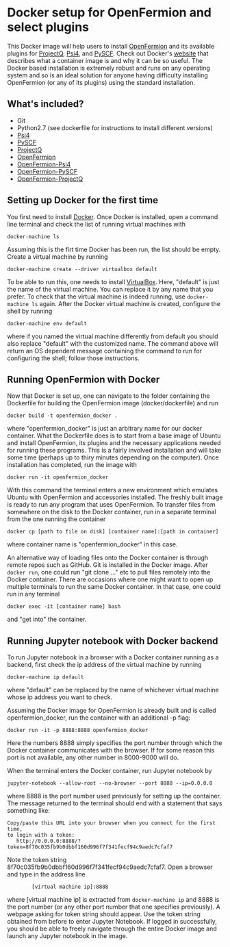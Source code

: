 # Docker setup for OpenFermion and select plugins

This Docker image will help users to install [OpenFermion](https://github.com/quantumlib/OpenFermion) and its available plugins for [ProjectQ](https://github.com/ProjectQ-Framework/ProjectQ), [Psi4](https://github.com/quantumlib/OpenFermion-Psi4), and [PySCF](https://github.com/quantumlib/OpenFermion-PySCF).
Check out Docker's [website](https://www.docker.com/what-container) that describes what a container image is and why it can be so useful.
The Docker based installation is extremely robust and runs on any operating
system and so is an ideal solution for anyone having difficulty installing
OpenFermion (or any of its plugins) using the standard installation.


## What's included?

- Git
- Python2.7 (see dockerfile for instructions to install different versions)
- [Psi4](http://www.psicode.org)
- [PySCF](https://github.com/sunqm/pyscf)
- [ProjectQ](https://projectq.ch)
- [OpenFermion](https://github.com/quantumlib/OpenFermion)
- [OpenFermion-Psi4](https://github.com/quantumlib/OpenFermion-Psi4)
- [OpenFermion-PySCF](https://github.com/quantumlib/OpenFermion-PySCF)
- [OpenFermion-ProjectQ](https://github.com/quantumlib/OpenFermion-ProjectQ)


## Setting up Docker for the first time

You first need to install [Docker](https://www.docker.com/).
Once Docker is installed, open a command line terminal and check the list of running virtual machines with

```
docker-machine ls
```

Assuming this is the firt time Docker has been run, the list should be empty. Create a virtual machine by running

```
docker-machine create --driver virtualbox default
```

To be able to run this, one needs to install
[VirtualBox](https://www.virtualbox.org/wiki/Downloads).
Here, "default" is just the name of the virtual machine. You can replace it by
any name that you prefer. To check that the virtual machine is indeed running,
use `docker-machine ls` again.
After the Docker virtual machine is created, configure the shell by running

```
docker-machine env default
```

where if you named the virtual machine differently from default you should also
replace "default" with the customized name. The command above will return an OS
dependent message containing the command to run for configuring the shell;
follow those instructions.


## Running OpenFermion with Docker

Now that Docker is set up, one can navigate to the folder containing the
Dockerfile for building the OpenFermion image (docker/dockerfile) and run

```
docker build -t openfermion_docker .
```

where "openfermion_docker" is just an arbitrary name for our docker container.
What the Dockerfile does is to start from a base image of Ubuntu and install
OpenFermion, its plugins and the necessary applications needed for running these
programs. This is a fairly involved installation and will take some time 
(perhaps up to thiry minutes depending on the computer). Once installation has
completed, run the image with

```
docker run -it openfermion_docker
```

With this command the terminal enters a new environment which emulates Ubuntu with
OpenFermion and accessories installed. The freshly built image is ready to run any program that uses
OpenFermion. To transfer files from somewhere on the disk to the Docker
container, run in a separate terminal from the one running the container

```
docker cp [path to file on disk] [container name]:[path in container]
```

where container name is "openfermion_docker" in this case.

An alternative way of loading files onto the Docker container is through
remote repos such as GitHub. Git is installed in the Docker image.
After `docker run`, one could run "git clone ..." etc to pull files
remotely into the Docker container. There are occasions where one might want to open up multiple terminals to run the same Docker container.
In that case, one could run in any terminal

```
docker exec -it [container name] bash
```

and "get into" the container.

## Running Jupyter notebook with Docker backend

To run Jupyter notebook in a browser with a Docker container running as a
backend, first check the ip address of the virtual machine by running

```
docker-machine ip default
```

where "default" can be replaced by the name of whichever virtual machine whose
ip address you want to check.

Assuming the Docker image for OpenFermion is already built and is called
openfermion_docker, run the container with an additional -p flag:


```
docker run -it -p 8888:8888 openfermion_docker
```

Here the numbers 8888 simply specifies the port number through which the Docker
container communicates with the browser. If for some reason this port is not
available, any other number in 8000-9000 will do.

When the terminal enters the Docker container, run Jupyter notebook by

```
jupyter-notebook --allow-root --no-browser --port 8888 --ip=0.0.0.0
```

where 8888 is the port number used previously for setting up the container.
The message returned to the terminal should end with a statement that says
something like:
```
Copy/paste this URL into your browser when you connect for the first time,
to login with a token:
   http://0.0.0.0:8888/?token=8f70c035fb9b0dbbf160d996f7f341fecf94c9aedc7cfaf7
```

Note the token string 8f70c035fb9b0dbbf160d996f7f341fecf94c9aedc7cfaf7.
Open a browser and type in the address line

```
        [virtual machine ip]:8888
```

where [virtual machine ip] is extracted from `docker-machine ip` and 8888 is the port
number (or any other port number that one specifies previously). A webpage
asking for token string should appear. Use the token string obtained from before to
enter Jupyter Notebook. If logged in successfully, you should be able to freely
navigate through the entire Docker image and launch any Jupyter notebook in the image.
